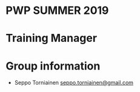 # PWP SUMMER 2019
# Training Manager
# Group information
* Seppo Torniainen seppo.torniainen@gmail.com



